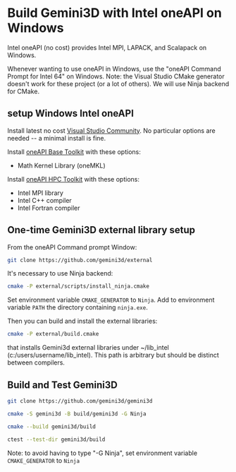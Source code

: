 # Build Gemini3D with Intel oneAPI on Windows

Intel oneAPI (no cost) provides Intel MPI, LAPACK, and Scalapack on Windows.

Whenever wanting to use oneAPI in Windows, use the "oneAPI Command Prompt for Intel 64" on Windows.
Note: the Visual Studio CMake generator doesn't work for these project (or a lot of others).
We will use Ninja backend for CMake.

## setup Windows Intel oneAPI

Install latest no cost [Visual Studio Community](https://visualstudio.microsoft.com/vs/community/).
No particular options are needed -- a minimal install is fine.

Install
[oneAPI Base Toolkit](https://www.intel.com/content/www/us/en/developer/tools/oneapi/base-toolkit-download.html)
with these options:

* Math Kernel Library (oneMKL)

Install
[oneAPI HPC Toolkit](https://www.intel.com/content/www/us/en/developer/tools/oneapi/hpc-toolkit-download.html)
with these options:

* Intel MPI library
* Intel C++ compiler
* Intel Fortran compiler

## One-time Gemini3D external library setup

From the oneAPI Command prompt Window:

```sh
git clone https://github.com/gemini3d/external
```

It's necessary to use Ninja backend:

```sh
cmake -P external/scripts/install_ninja.cmake
```

Set environment variable `CMAKE_GENERATOR` to `Ninja`.
Add to environment variable `PATH` the directory containing `ninja.exe`.

Then you can build and install the external libraries:

```sh
cmake -P external/build.cmake
```

that installs Gemini3d external libraries under ~/lib_intel (c:/users/username/lib_intel).
This path is arbitrary but should be distinct between compilers.

## Build and Test Gemini3D

```sh
git clone https://github.com/gemini3d/gemini3d

cmake -S gemini3d -B build/gemini3d -G Ninja

cmake --build gemini3d/build

ctest --test-dir gemini3d/build
```

Note: to avoid having to type "-G Ninja", set environment variable `CMAKE_GENERATOR` to `Ninja`
